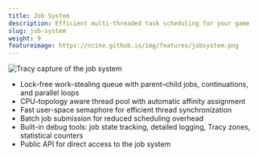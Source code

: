 ```yaml
---
title: Job System
description: Efficient multi-threaded task scheduling for your game
slug: job-system
weight: 9
featureimage: https://ncine.github.io/img/features/jobsystem.png
---
```


![Tracy capture of the job system](/img/features/jobsystem.png)

- Lock-free work-stealing queue with parent–child jobs, continuations, and parallel loops
- CPU-topology aware thread pool with automatic affinity assignment
- Fast user-space semaphore for efficient thread synchronization
- Batch job submission for reduced scheduling overhead
- Built-in debug tools: job state tracking, detailed logging, Tracy zones, statistical counters
- Public API for direct access to the job system
